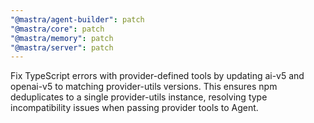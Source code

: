 ```yaml
---
"@mastra/agent-builder": patch
"@mastra/core": patch
"@mastra/memory": patch
"@mastra/server": patch
---
```


Fix TypeScript errors with provider-defined tools by updating ai-v5 and openai-v5 to matching provider-utils versions. This ensures npm deduplicates to a single provider-utils instance, resolving type incompatibility issues when passing provider tools to Agent.
